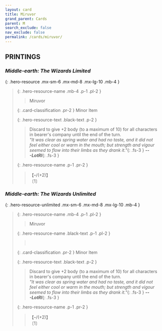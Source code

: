 ```yaml
---
layout: card
title: Miruvor
grand_parent: Cards
parent: M
search_exclude: false
nav_exclude: false
permalink: /cards/miruvor/
---
```


## PRINTINGS


### _Middle-earth: The Wizards Limited_

{: .hero-resource .mx-sm-6 .mx-md-8 .mx-lg-10 .mb-4 }
> {: .hero-resource-name .mb-4 .p-1 .pl-2 }
> > <div class="card-mp"></div>
> > <div class="card-name">Miruvor</div>
>
> {: .card-classification .pr-2 }
> Minor Item
>
> {: .hero-resource-text .black-text .p-2 }
> > Discard to give +2 body (to a maximum of 10) for all characters in bearer's company until the end of the turn. <br>_"It was clear as spring water and had no taste, and it did not feel either cool or warm in the mouth; but strength and vigour seemed to flow into their limbs as they drank it."_{: .fs-3 } ***---&#65279;LotRI***{: .fs-3 } 
> 
> {: .hero-resource-name .p-1 .pr-2 }
> > <div class="card-shield">【&ndash;/(+2)】</div>
> > <div class="card-corruption">〔1〕</div>

### _Middle-earth: The Wizards Unlimited_

{: .hero-resource-unlimited .mx-sm-6 .mx-md-8 .mx-lg-10 .mb-4 }
> {: .hero-resource-name .mb-4 .p-1 .pl-2 }
> > <div class="card-mp"></div>
> > <div class="card-name">Miruvor</div>
>
> {: .hero-resource-name .black-text .p-1 .pl-2 }
> > &nbsp;
>
> {: .card-classification .pr-2 }
> Minor Item
>
> {: .hero-resource-text .black-text .p-2 }
> > Discard to give +2 body (to a maximum of 10) for all characters in bearer's company until the end of the turn. <br>_"It was clear as spring water and had no taste, and it did not feel either cool or warm in the mouth; but strength and vigour seemed to flow into their limbs as they drank it."_{: .fs-3 } ***---&#65279;LotRI***{: .fs-3 } 
> 
> {: .hero-resource-name .p-1 .pr-2 }
> > <div class="card-shield">【&ndash;/(+2)】</div>
> > <div class="card-corruption">〔1〕</div>
